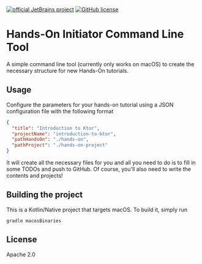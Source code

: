 [![official JetBrains project](https://jb.gg/badges/official.svg)](https://confluence.jetbrains.com/display/ALL/JetBrains+on+GitHub)
[![GitHub license](https://img.shields.io/badge/license-Apache%20License%202.0-blue.svg?style=flat)](https://www.apache.org/licenses/LICENSE-2.0)


# Hands-On Initiator Command Line Tool

A simple command line tool (currently only works on macOS) to create the necessary structure for new 
Hands-On tutorials. 

## Usage

Configure the parameters for your hands-on tutorial using a JSON configuration file with the following format

```json
{
  "title": "Introduction to Ktor",
  "projectName": "introduction-to-ktor",
  "pathHandsOn": "./hands-on",
  "pathProject": "./hands-on-project"
}
``` 

It will create all the necessary files for you and all you need to do is to fill in some TODOs and push to GitHub. Of course, you'll
also need to write the contents and projects! 

## Building the project

This is a Kotlin/Native project that targets macOS. To build it, simply run

`gradle macosBinaries`


## License 

Apache 2.0 

